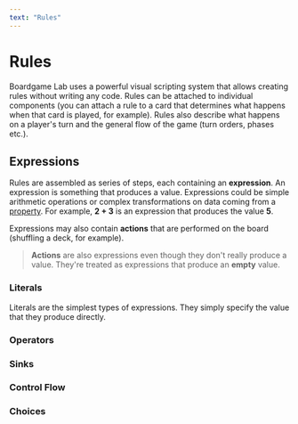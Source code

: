```yaml
---
text: "Rules"
---
```


# Rules

Boardgame Lab uses a powerful visual scripting system that allows creating rules
without writing any code. Rules can be attached to individual components
(you can attach a rule to a card that determines what happens when that card is played, for example).
Rules also describe what happens on a player's turn and the general flow of the
game (turn orders, phases etc.).

## Expressions

Rules are assembled as series of steps, each containing an **expression**. An expression
is something that produces a value. Expressions could be simple arithmetic operations
or complex transformations on data coming from a [property](./properties). For example,
**2 + 3** is an expression that produces the value **5**.

Expressions may also contain **actions** that are performed on the board (shuffling
a deck, for example).

> **Actions** are also expressions even though they don't really produce a value.
> They're treated as expressions that produce an **empty** value.

### Literals

Literals are the simplest types of expressions. They simply specify the value that
they produce directly.

<Editor rule={literal}></Editor>

### Operators

<Editor rule={addition}></Editor>

### Sinks

### Control Flow

### Choices

<script>
  import Editor from "../../../../editor/src/components/automation/rule/EphemeralEditor.svelte";

  const literal = {
    "id": "K8v_5CfMq",
    "name": "Rule #1",
    "value": {
      "block": {
        "id": "K8v_5CfMq",
        "steps": {
          "blqgbtZCK": {
            "id": "blqgbtZCK",
            "expression": {
              "id": "z30oV2-vZR",
              "body": {
                "literal": {
                  "integer": 42
                }
              },
            }
          }
        }
      }
    }
  };

  const addition = {
  "id": "K8v_5CfMq",
  "name": "Rule #1",
  "value": {
    "block": {
      "id": "K8v_5CfMq",
      "steps": {
        "Ayd7WZjal": {
          "id": "Ayd7WZjal",
          "expression": {
            "id": "NhzQWU3uIt",
            "body": {
              "op": {
                "binary": {
                  "op": "add",
                  "arg1": {
                    "id": "Z1dVfbupeS",
                    "body": {
                      "literal": {
                        "integer": 2
                      }
                    },
                    "typeinfo": null,
                    "metadata": null
                  },
                  "arg2": {
                    "id": "VQJN04d1s",
                    "body": {
                      "literal": {
                        "integer": 3
                      }
                    },
                    "typeinfo": null,
                    "metadata": null
                  }
                }
              }
            },
            "typeinfo": null,
            "metadata": null
          }
        }
      }
    }
  },
};
</script>
